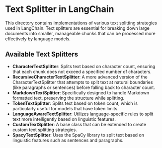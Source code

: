 # Text Splitter in LangChain
This directory contains implementations of various text splitting strategies used in LangChain. Text splitters are essential for breaking down large documents into smaller, manageable chunks that can be processed more effectively by language models.

## Available Text Splitters
- **CharacterTextSplitter**: Splits text based on character count, ensuring that each chunk does not exceed a specified number of characters.
- **RecursiveCharacterTextSplitter**: A more advanced version of the CharacterTextSplitter that attempts to split text at natural boundaries (like paragraphs or sentences) before falling back to character count.
- **MarkdownTextSplitter**: Specifically designed to handle Markdown formatted text, preserving the structure while splitting.
- **TokenTextSplitter**: Splits text based on token count, which is particularly useful for models that have token limits.
- **LanguageAwareTextSplitter**: Utilizes language-specific rules to split text more intelligently based on linguistic features.
- **CustomTextSplitter**: A base class that can be extended to create custom text splitting strategies.
- **SpacyTextSplitter**: Uses the SpaCy library to split text based on linguistic features such as sentences and paragraphs.